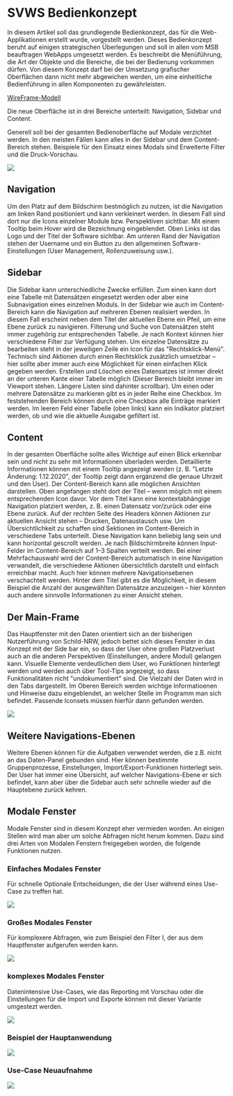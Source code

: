 # SVWS Bedienkonzept
In diesem Artikel soll das grundlegende Bedienkonzept, das für die Web-Applikationen erstellt wurde, vorgestellt werden.
Dieses Bedienkonzept beruht auf einigen strategischen Überlegungen und soll in allen vom MSB beauftragen WebApps umgesetzt werden.
Es beschreibt die Menüführung, die Art der Objekte und die Bereiche, die bei der Bedienung vorkommen dürfen. 
Von diesem Konzept darf bei der Umsetzung grafischer Oberflächen dann nicht mehr abgewichen werden, 
um eine einheitliche Bedienführung in allen Komponenten zu gewährleisten.


[WireFrame-Modell](https://xd.adobe.com/view/4fa6739c-7cb9-444e-b62f-bf5ef48a2b4b-1af5/?fullscreen)

Die neue Oberfläche ist in drei Bereiche unterteilt: Navigation, Sidebar und Content.

Generell soll bei der gesamten Bedienoberfläche auf Modale verzichtet werden. 
In den meisten Fällen kann alles in der Sidebar und dem Content-Bereich stehen. 
Beispiele für den Einsatz eines Modals sind Erweiterte Filter und die Druck-Vorschau.


![](./graphics/BK_Konzept.png)


## Navigation
Um den Platz auf dem Bildschirm bestmöglich zu nutzen, ist die Navigation am linken Rand positioniert und kann verkleinert werden. In diesem Fall sind dort nur die Icons einzelner Module bzw. Perspektiven sichtbar. Mit einem Tooltip beim Hover wird die Bezeichnung eingeblendet. Oben Links ist das Logo und der Titel der Software sichtbar. Am unteren Rand der Navigation stehen der Username und ein Button zu den allgemeinen Software-Einstellungen (User Management, Rollenzuweisung usw.).

## Sidebar
Die Sidebar kann unterschiedliche Zwecke erfüllen. Zum einen kann dort eine Tabelle mit Datensätzen eingesetzt werden oder aber eine Subnavigation eines einzelnen Moduls. In der Sidebar wie auch im Content-Bereich kann die Navigation auf mehreren Ebenen realisiert werden. In diesem Fall erscheint neben dem Titel der aktuellen Ebene ein Pfeil, um eine Ebene zurück zu navigieren.
Filterung und Suche von Datensätzen steht immer zugehörig zur entsprechenden Tabelle. Je nach Kontext können hier verschiedene Filter zur Verfügung stehen. Um einzelne Datensätze zu bearbeiten steht in der jeweiligen Zeile ein Icon für das "Rechtsklick-Menü". Technisch sind Aktionen durch einen Rechtsklick zusätzlich umsetzbar – hier sollte aber immer auch eine Möglichkeit für einen einfachen Klick gegeben werden. Erstellen und Löschen eines Datensatzes ist immer direkt an der unteren Kante einer Tabelle möglich (Dieser Bereich bleibt immer im Viewport stehen. Längere Listen sind dahinter scrollbar). Um einen oder mehrere Datensätze zu markieren gibt es in jeder Reihe eine Checkbox. Im feststehenden Bereich können durch eine Checkbox alle Einträge markiert werden. Im leeren Feld einer Tabelle (oben links) kann ein Indikator platziert werden, ob und wie die aktuelle Ausgabe gefiltert ist.

## Content
In der gesamten Oberfläche sollte alles Wichtige auf einen Blick erkennbar sein und nicht zu sehr mit Informationen überladen werden. Detaillierte Informationen können mit einem Tooltip angezeigt werden (z. B. "Letzte Änderung: 1.12.2020", der Tooltip zeigt dann ergänzend die genaue Uhrzeit und den User).
Der Content-Bereich kann alle möglichen Ansichten darstellen. Oben angefangen steht dort der Titel – wenn möglich mit einem entsprechenden Icon davor. Vor dem Titel kann eine kontextabhängige Navigation platziert werden, z. B. einen Datensatz vor/zurück oder eine Ebene zurück. Auf der rechten Seite des Headers können Aktionen zur aktuellen Ansicht stehen – Drucken, Datenaustausch usw.
Um Übersichtlichkeit zu schaffen sind Sektionen im Content-Bereich in verschiedene Tabs unterteilt. Diese Navigation kann beliebig lang sein und kann horizontal gescrollt werden.
Je nach Bildschirmbreite können Input-Felder im Content-Bereich auf 1–3 Spalten verteilt werden. Bei einer Mehrfachauswahl wird der Content-Bereich automatisch in eine Navigation verwandelt, die verschiedene Aktionen übersichtlich darstellt und einfach erreichbar macht. Auch hier können mehrere Navigationsebenen verschachtelt werden. Hinter dem Titel gibt es die Möglichkeit, in diesem Beispiel die Anzahl der ausgewählten Datensätze anzuzeigen – hier könnten auch andere sinnvolle Informationen zu einer Ansicht stehen.


## Der Main-Frame



Das Hauptfenster mit den Daten orientiert sich an der bisherigen Nutzerführung von Schild-NRW, jedoch bettet sich dieses Fenster in das Konzept mit der Side bar ein, so dass der User ohne großen Platzverlust auch an die anderen Perspektiven (Einstellungen, andere Modul) gelangen kann.
Visuelle Elemente verdeutlichen dem User, wo Funktionen hinterlegt werden und werden auch über Tool-Tips angezeigt, so dass Funktionalitäten nicht "undokumentiert" sind.
Die Vielzahl der Daten wird in den Tabs dargestellt. Im Oberen Bereich werden wichtige Informatioenen und Hinweise dazu eingeblendet, an welcher Stelle im Programm man sich befindet.
Passende Iconsets müssen hierfür dann gefunden werden.

![](./graphics/BK_ModulA.png)


## Weitere Navigations-Ebenen

Weitere Ebenen können für die Aufgaben verwendet werden, die z.B. nicht an das Daten-Panel gebunden sind. Hier können bestimmte Gruppenprozesse, Einstellungen, Import/Export-Funktionen hinterlegt sein.
Der User hat immer eine Übersicht, auf welcher Navigations-Ebene er sich befindet, kann aber über die Sidebar auch sehr schnelle wieder auf die Hauptebene zurück kehren.

<!-- ![](./graphics/BK_ModulB.png) -->

## Modale Fenster
Modale Fenster sind in diesem Konzept eher vermieden worden. An einigen Stellen wird man aber um solche Abfragen nicht herum kommen. Dazu sind drei Arten von Modalen Fenstern freigegeben worden, die folgende Funktionen nutzen.

### Einfaches Modales Fenster
Für schnelle Optionale Entscheidungen, die der User während eines Use-Case zu treffen hat.

![](./graphics/BK_EinfachesModal.png)



### Großes Modales Fenster
Für komplexere Abfragen, wie zum Beispiel den Filter I, der aus dem Hauptfenster aufgerufen werden kann.

![](./graphics/BK_GrossesModal.png)


### komplexes Modales Fenster
Datenintensive Use-Cases, wie das Reporting mit Vorschau oder die Einstellungen für die Import und Exporte können mit dieser Variante umgestezt werden.

![](./graphics/BK_KomplexesModal.png)



### Beispiel der Hauptanwendung
![](./graphics/BK_Beispiel.png)



### Use-Case Neuaufnahme
![](./graphics/BK_Neuaufnahme.png)